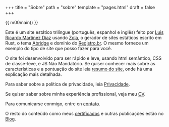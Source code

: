 +++
title = "Sobre"
path = "sobre"
template = "pages.html"
draft = false
+++

{{ m00main() }}

Este é um site estático trilíngue (português, espanhol e inglês) feito por [Luis Ricardo Martínez Díaz](https://github.com/m00sp) usando [Zola](https://www.getzola.org/), o gerador de sites estáticos escrito em Rust, o tema [Abridge](https://github.com/Jieiku/abridge) e domínio do [Registro.br](https://registro.br). O mesmo fornece um exemplo do tipo de site que posso fazer para você.

O site foi desenvolvido para ser rápido e leve, usando html semântico, CSS de classe-leve, e JS Não Mandatório. Se quiser conhecer mais sobre as características e a pontuação do site leia [resumo do site](@/blog/resumo/index.md), onde há uma explicação mais detalhada.

Para saber sobre a política de privacidade, leia [Privacidade](@/pages/privacidade.md).

Se quiser saber sobre minha experiência profissional, veja meu [CV](@/pages/cv.md).

Para comunicarse conmigo, entre en [contato](@/pages/contato.md).

O resto do conteúdo como meus [certificados](@/blog/certificados/index.md) e outras publicações estão no [Blog](@/blog/_index.md).
